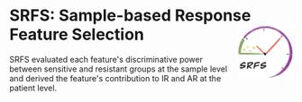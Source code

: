 # SRFS: Sample-based Response Feature Selection <img width="100" src="logo_SRFS.jpg" align="right">
    
SRFS evaluated each feature's discriminative power between sensitive and resistant groups at the sample level and derived the feature's contribution to IR and AR at the patient level.

